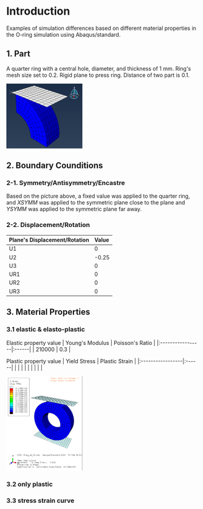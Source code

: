 # Introduction
Examples of simulation differences based on different material properties in the O-ring simulation using Abaqus/standard.

## 1. Part
A quarter ring with a central hole, diameter, and thickness of 1 mm. Ring's mesh size set to 0.2. 
Rigid plane to press ring. Distance of two part is 0.1.

<img src="image/Ex01_Oring/Oring_part.png" alt="drawing" width="200"/>

## 2. Boundary Counditions
### 2-1. Symmetry/Antisymmetry/Encastre
Based on the picture above, a fixed value was applied to the quarter ring, and *XSYMM* was applied to the symmetric plane close to the plane and *YSYMM* was applied to the symmetric plane far away.
### 2-2. Displacement/Rotation

| Plane's Displacement/Rotation | Value |
|:------------------------------|:------|
| U1                            |   0   |
| U2                            | -0.25 |
| U3                            |   0   |
| UR1                           |   0   |
| UR2                           |   0   |
| UR3                           |   0   |

## 3. Material Properties
### 3.1 elastic & elasto-plastic

Elastic property value
| Young's Modulus  | Poisson's Ratio |
|:-----------------|:------|
| 210000    |   0.3  |

Plastic property value
| Yield Stress | Plastic Strain |
|:-----------------|:------|
|  |  |
|  |  |
|  |  |

<img src="image/Ex01_Oring/elasticity.gif" width="200">

### 3.2 only plastic

### 3.3 stress strain curve

